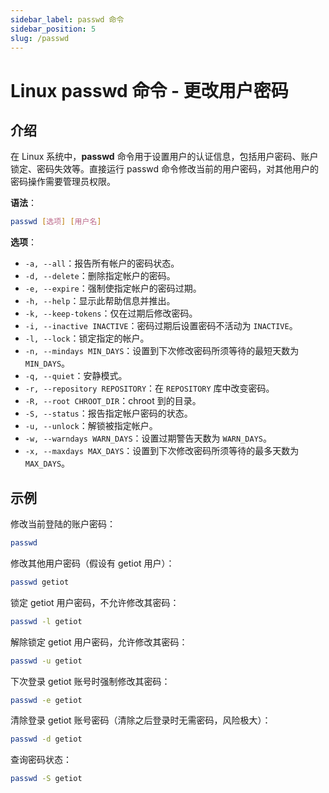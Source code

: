 ```yaml
---
sidebar_label: passwd 命令
sidebar_position: 5
slug: /passwd
---
```


# Linux passwd 命令 - 更改用户密码



## 介绍

在 Linux 系统中，**passwd** 命令用于设置用户的认证信息，包括用户密码、账户锁定、密码失效等。直接运行 passwd 命令修改当前的用户密码，对其他用户的密码操作需要管理员权限。

**语法**：

```bash
passwd [选项] [用户名]
```

**选项**：

- `-a, --all`：报告所有帐户的密码状态。
- `-d, --delete`：删除指定帐户的密码。
- `-e, --expire`：强制使指定帐户的密码过期。
- `-h, --help`：显示此帮助信息并推出。
- `-k, --keep-tokens`：仅在过期后修改密码。
- `-i, --inactive INACTIVE`：密码过期后设置密码不活动为 `INACTIVE`。
- `-l, --lock`：锁定指定的帐户。
- `-n, --mindays MIN_DAYS`：设置到下次修改密码所须等待的最短天数为 `MIN_DAYS`。
- `-q, --quiet`：安静模式。
- `-r, --repository REPOSITORY`：在 `REPOSITORY` 库中改变密码。
- `-R, --root CHROOT_DIR`：chroot 到的目录。
- `-S, --status`：报告指定帐户密码的状态。
- `-u, --unlock`：解锁被指定帐户。
- `-w, --warndays WARN_DAYS`：设置过期警告天数为 `WARN_DAYS`。
- `-x, --maxdays MAX_DAYS`：设置到下次修改密码所须等待的最多天数为 `MAX_DAYS`。



## 示例

修改当前登陆的账户密码：

```bash
passwd
```

修改其他用户密码（假设有 getiot 用户）：

```bash
passwd getiot
```

锁定 getiot 用户密码，不允许修改其密码：

```bash
passwd -l getiot
```

解除锁定 getiot 用户密码，允许修改其密码：

```bash
passwd -u getiot
```

下次登录 getiot 账号时强制修改其密码：

```bash
passwd -e getiot
```

清除登录 getiot 账号密码（清除之后登录时无需密码，风险极大）：

```bash
passwd -d getiot
```

查询密码状态：

```bash
passwd -S getiot
```

